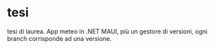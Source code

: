 # tesi
tesi di laurea. App meteo in .NET MAUI, più un gestore di versioni, ogni branch corrisponde ad una versione.
